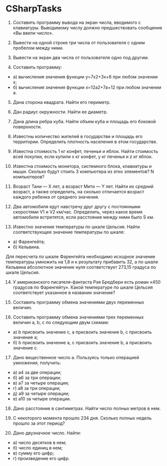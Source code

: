 # CSharpTasks

1. Составить программу вывода на экран числа, вводимого с клавиатуры. Выводимому числу должно предшествовать сообщение «Вы ввели число».

2. Вывести на одной строке три числа от пользователя с одним пробелом между ними.

3. Вывести на экран два числа от пользователя одно под другим.

4. Составить программу:
* а) вычисления значения функции y=7x2+3x+6 при любом значении x;
* б) вычисления значения функции x=12a2+7a+12 при любом значении а.

5. Дана сторона квадрата. Найти его периметр.

6. Дан радиус окружности. Найти ее диаметр.

7. Дана длина ребра куба. Найти объем куба и площадь его боковой поверхности.

8. Известны количество жителей в государстве и площадь его территории. Определить плотность населения в этом государстве.

9. Известна стоимость 1 кг конфет, печенья и яблок. Найти стоимость всей покупки, если купили x кг конфет, у кг печенья и z кг яблок.

10. Известна стоимость монитора, системного блока, клавиатуры и мыши. Сколько будут стоить 3 компьютера из этих элементов? N компьютеров?

11. Возраст Тани — X лет, а возраст Мити — Y лет. Найти их средний возраст, а также определить, на сколько отличается возраст каждого ребенка от среднего значения.

12. Два автомобиля едут навстречу друг другу с постоянными скоростями V1 и  V2 км/час. Определить, через какое время автомобили встретятся, если расстояние между ними было S км.

13. Известно значение температуры по шкале Цельсия. Найти соответствующее  значение температуры по шкале: 
* а) Фаренгейта; 
* б) Кельвина.

Для пересчета по шкале Фаренгейта необходимо исходное значение температуры умножить на 1,8 и к результату прибавить 32, 
а по шкале Кельвина абсолютное значение нуля соответствует 273,15 градуса по шкале Цельсия.

14. У американского писателя-фантаста Рэя Бредбери есть роман «450 градусов  по Фаренгейту».
    Какой температуре по шкале Цельсия соответствует указанное в названии значение? 

15. Составить программу обмена значениями двух переменных величин.

16. Cоставить программу обмена значениями трех переменных величин а, b, c по следующим двум схемам: 
* а) b присвоить значение c, а присвоить значение b, с присвоить значение а;
* б) b присвоить значение а, с присвоить значение b, а присвоить значение с.

17. Дано вещественное число а. Пользуясь только операцией умножения, получить:
* а) a4 за две операции;
* б) a6  за три операции;
* в) a7 за четыре операции;
* г) a8  за три операции;
* д) a9 за четыре операции;
* е) a10  за четыре операции.

18. Дано расстояние в сантиметрах. Найти число полных метров в нем.

19. С некоторого момента прошло 234 дня. Сколько полных недель прошло за этот период?

20. Дано двузначное число. Найти:
* а) число десятков в нем;
* б) число единиц в нем;
* в) сумму его цифр;
* г) произведение его цифр.

